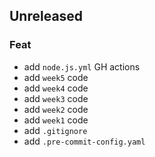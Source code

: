 ## Unreleased

### Feat

- add `node.js.yml` GH actions
- add `week5` code
- add `week4` code
- add `week3` code
- add `week2` code
- add `week1` code
- add `.gitignore`
- add `.pre-commit-config.yaml`

